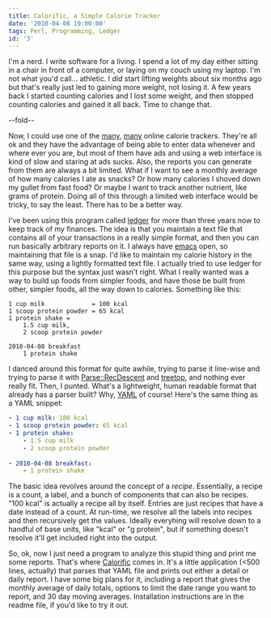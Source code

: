 ```yaml
---
title: Calorific, a Simple Calorie Tracker
date: '2010-04-08 19:00:00'
tags: Perl, Programming, Ledger
id: '3'
---
```


I'm a nerd. I write software for a living. I spend a lot of my day either sitting in a chair in front of a computer, or laying on my couch using my laptop. I'm not what you'd call... athletic. I _did_ start lifting weights about six months ago but that's really just led to gaining more weight, not losing it. A few years back I started counting calories and I lost some weight, and then stopped counting calories and gained it all back. Time to change that.

--fold--

Now, I could use one of the [many](http://www.sparkpeople.com/), [many](http://caloriecount.about.com/) online calorie trackers. They're all ok and they have the advantage of being able to enter data whenever and where ever you are, but most of them have ads and using a web interface is kind of slow and staring at ads sucks. Also, the reports you can generate from them are always a bit limited. What if I want to see a monthly average of how many calories I ate as snacks? Or how many calories I shoved down my gullet from fast food? Or maybe I want to track another nutrient, like grams of protein. Doing all of this through a limited web interface would be tricky, to say the least. There has to be a better way.

I've been using this program called [ledger][] for more than three years now to keep track of my finances. The idea is that you maintain a text file that contains all of your transactions in a really simple format, and then you can run basically arbitrary reports on it. I always have [emacs][] open, so maintaining that file is a snap. I'd like to maintain my calorie history in the same way, using a lightly formatted text file. I actually tried to use ledger for this purpose but the syntax just wasn't right. What I really wanted was a way to build up foods from simpler foods, and have those be built from other, simpler foods, all the way down to calories. Something like this:

```text
1 cup milk             = 100 kcal
1 scoop protein powder = 65 kcal
1 protein shake =
    1.5 cup milk,
    2 scoop protein powder
    
2010-04-08 breakfast
    1 protein shake
```

I danced around this format for quite awhile, trying to parse it line-wise and trying to parse it with [Parse::RecDescent][prd] and [treetop][], and nothing ever really fit. Then, I punted. What's a lightweight, human readable format that already has a parser built? Why, [YAML] of course! Here's the same thing as a YAML snippet:

```yaml
- 1 cup milk: 100 kcal
- 1 scoop protein powder: 65 kcal
- 1 protein shake:
    - 1.5 cup milk
    - 2 scoop protein powder
    
- 2010-04-08 breakfast:
    - 1 protein shake
```

The basic idea revolves around the concept of a _recipe_. Essentially, a recipe is a count, a label, and a bunch of components that can also be recipes. "100 kcal" is actually a recipe all by itself. Entries are just recipes that have a date instead of a count. At run-time, we resolve all the labels into recipes and then recursively get the values. Ideally everyhing will resolve down to a handful of base units, like "kcal" or "g protein", but if something doesn't resolve it'll get included right into the output.

So, ok, now I just need a program to analyze this stupid thing and print me some reports. That's where [Calorific](http://github.com/peterkeen/calorific) comes in. It's a little application (<500 lines, actually) that parses that YAML file and prints out either a detail or daily report. I have some big plans for it, including a report that gives the monthly average of daily totals, options to limit the date range you want to report, and 30 day moving averages. Installation instructions are in the readme file, if you'd like to try it out.

[ledger]:  http://wiki.github.com/jwiegley/ledger/
[emacs]:   http://www.gnu.org/software/emacs/
[treetop]: http://treetop.rubyforge.org/
[prd]:     http://search.cpan.org/dist/Parse-RecDescent
[YAML]:    http://www.yaml.org/

